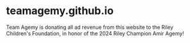 # teamagemy.github.io
Team Agemy is donating all ad revenue from this website to the Riley Children's Foundation, in honor of the 2024 Riley Champion Amir Agemy!
